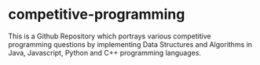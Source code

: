 # competitive-programming
This is a Github Repository which portrays various competitive programming questions by implementing Data Structures and Algorithms in Java, Javascript, Python and C++ programming languages.
